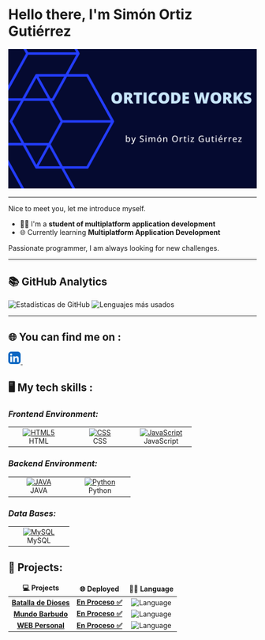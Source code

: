 # Hello there, I'm Simón Ortiz Gutiérrez

<img src="Cabecera.PNG"/>

<hr>

Nice to meet you, let me introduce myself.
  <ul>
    <li>👨‍💻 I'm a <b>student of multiplatform application development</b></li>
    <li>🌐 Currently learning <b>Multiplatform Application Development</b></li>
  </ul>
Passionate programmer, I am always looking for new challenges.
</p>

---
 
## 📚 GitHub Analytics
 
![Estadísticas de GitHub](https://github-readme-stats.vercel.app/api?username=OrtiCodeWorks&show_icons=true&theme=tokyonight)
![Lenguajes más usados](https://github-readme-stats.vercel.app/api/top-langs/?username=OrtiCodeWorks&layout=compact&theme=tokyonight)
 
---

## 🌐 You can find me on :
<p align="start">
  <a href="www.linkedin.com/in/simonortizgutierrez" target="_blank">
    <img alt="SiwonDev LinkedIn profile" src="https://github.com/tandpfun/skill-icons/blob/main/icons/LinkedIn.svg" width="5%">
  </a>
  &nbsp;&nbsp;&nbsp;&nbsp; 
</p>



## 🖥️ My tech skills :

<p align="right">
  <h3><i>Frontend Environment:</i></h3>
  <table>
  <tr border: none;>
    <td align="center" width="110">
      <a href="#%EF%B8%8F-my-tech-stacks-">
        <img src="https://raw.githubusercontent.com/marwin1991/profile-technology-icons/refs/heads/main/icons/html.png" width="48" height="48" alt="HTML5" />
      </a>
      <br>HTML
    </td>	  
    <td align="center" width="110">
      <a href="#%EF%B8%8F-my-tech-stacks-">
        <img src="https://raw.githubusercontent.com/marwin1991/profile-technology-icons/refs/heads/main/icons/css.png" width="48" height="48" alt="CSS" />
      </a>
      <br>CSS
    </td>
    <td align="center" width="110">
      <a href="#%EF%B8%8F-my-tech-stacks-">
        <img src="https://raw.githubusercontent.com/marwin1991/profile-technology-icons/refs/heads/main/icons/javascript.png" width="48" height="48" alt="JavaScript" />
      </a>
      <br>JavaScript
    </td>
  </tr>
</table>
<p>
  <h3><i>Backend Environment:</i></h3>
  <table>
  <tr border: none;>
    <td align="center" width="110">
      <a href="#%EF%B8%8F-my-tech-stacks-">
        <img src="https://raw.githubusercontent.com/marwin1991/profile-technology-icons/refs/heads/main/icons/java.png" width="48" height="48" alt="JAVA" />
      </a>
      <br>JAVA
    </td>
    <td align="center" width="110">
      <a href="#%EF%B8%8F-my-tech-stacks-">
        <img src="https://raw.githubusercontent.com/marwin1991/profile-technology-icons/refs/heads/main/icons/python.png" width="48" height="48" alt="Python" />
      </a>
      <br>Python
    </td>
  </tr>
</table>
</p>
<p>
  <h3><i>Data Bases:</i></h3>
  <table>
  <tr border: none;>
    <td align="center" width="110">
      <a href="#%EF%B8%8F-my-tech-stacks-">
        <img src="https://raw.githubusercontent.com/marwin1991/profile-technology-icons/refs/heads/main/icons/mysql.png" width="48" height="48" alt="MySQL" />
      </a>
      <br>MySQL
    </td>
  </tr>
</table>
</p>


## 🚧 Projects:

  <table>
    <thead align="center">
      <tr border: none;>
        <td><b>💻 Projects</b></td>
        <td><b>🌐 Deployed</b></td>
        <td><b>👨‍💻 Language</b></td>
      </tr>
    </thead>
  <tbody>

  <tr align="center">
    <td>
      <a href="https://github.com/SiwonDev/BatallaDeDioses" target="_blank"><b>Batalla de Dioses</b></a>
    </td>
    <td>
      <a href="https://github.com/SiwonDev/BatallaDeDioses" target="_blank"><b>En Proceso ✅</b></a>
    </td>
    <td><img alt="Language" src="https://skillicons.dev/icons?i=java" /></td>
  </tr>

  <tr align="center">
    <td>
      <a href="https://github.com/SiwonDev/MundoBarbudo" target="_blank"><b>Mundo Barbudo</b></a>
    </td>
    <td>
      <a href="https://github.com/SiwonDev/MundoBarbudo" target="_blank"><b>En Proceso ✅</b></a>
    </td>
    <td><img alt="Language" src="https://skillicons.dev/icons?i=js,html,css" /></td>
  </tr>

  <tr align="center">
    <td>
      <a href="https://github.com/SiwonDev/WEB-Personal" target="_blank"><b>WEB Personal</b></a>
    </td>
    <td>
      <a href="https://github.com/SiwonDev/WEB-Personal" target="_blank"><b>En Proceso ✅</b></a>
    </td>
    <td><img alt="Language" src="https://skillicons.dev/icons?i=js,html,css" /></td>
  </tr>

 </tbody>

</table>




